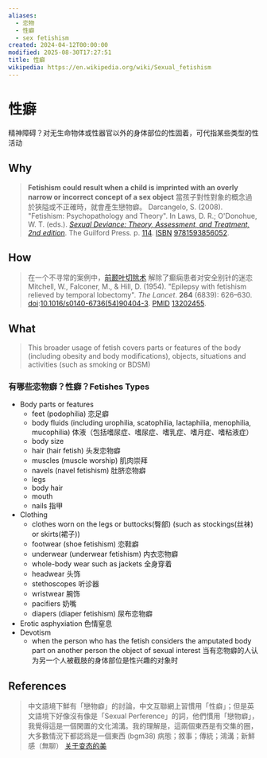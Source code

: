 ```yaml
---
aliases:
  - 恋物
  - 性癖
  - sex fetishism
created: 2024-04-12T00:00:00
modified: 2025-08-30T17:27:51
title: 性癖
wikipedia: https://en.wikipedia.org/wiki/Sexual_fetishism
---
```


# 性癖

精神障碍？对无生命物体或性器官以外的身体部位的性固着，可代指某些类型的性活动

## Why

> **Fetishism could result when a child is imprinted with an overly narrow or incorrect concept of a sex object**
> 當孩子對性對象的概念過於狹隘或不正確時，就會產生戀物癖。
> Darcangelo, S. (2008). "Fetishism: Psychopathology and Theory". In Laws, D. R.; O'Donohue, W. T. (eds.). [*Sexual Deviance: Theory, Assessment, and Treatment, 2nd edition*](https://archive.org/details/sexualdevianceth00laws). The Guilford Press. p. [114](https://archive.org/details/sexualdevianceth00laws/page/n128). [ISBN](https://en.wikipedia.org/wiki/ISBN_(identifier)) [9781593856052](https://en.wikipedia.org/wiki/Special:BookSources/9781593856052).

## How

> 在一个不寻常的案例中，[前颞叶切除术](https://en.wikipedia.org/wiki/Anterior_temporal_lobectomy) 解除了癫痫患者对安全别针的迷恋
> Mitchell, W., Falconer, M., & Hill, D. (1954). "Epilepsy with fetishism relieved by temporal lobectomy". *The Lancet*. **264** (6839): 626–630. [doi](https://en.wikipedia.org/wiki/Doi_(identifier)):[10.1016/s0140-6736(54)90404-3](https://doi.org/10.1016%2Fs0140-6736%2854%2990404-3). [PMID](https://en.wikipedia.org/wiki/PMID_(identifier)) [13202455](https://pubmed.ncbi.nlm.nih.gov/13202455).

## What

  > This broader usage of fetish covers parts or features of the body (including obesity and body modifications), objects, situations and activities (such as smoking or BDSM)

### 有哪些恋物癖？性癖？Fetishes Types

- Body parts or features
	- feet (podophilia) 恋足癖
	- body fluids (including urophilia, scatophilia, lactaphilia, menophilia, mucophilia)
	体液（包括嗜尿症、嗜尿症、嗜乳症、嗜月症、嗜粘液症）
	- body size
	- hair (hair fetish) 头发恋物癖
	- muscles (muscle worship) 肌肉崇拜
	- navels (navel fetishism) 肚脐恋物癖
	- legs
	- body hair
	- mouth
	- nails 指甲
- Clothing
	- clothes worn on the legs or buttocks(臀部) (such as stockings(丝袜) or skirts(裙子))
	- footwear (shoe fetishism) 恋鞋癖
	- underwear (underwear fetishism) 内衣恋物癖
	- whole-body wear such as jackets 全身穿着
	- headwear 头饰
	- stethoscopes 听诊器
	- wristwear 腕饰
	- pacifiers 奶嘴
	- diapers (diaper fetishism) 尿布恋物癖
- Erotic asphyxiation 色情窒息
- Devotism
	- when the person who has the fetish considers the amputated body part on another person the object of sexual interest
	  当有恋物癖的人认为另一个人被截肢的身体部位是性兴趣的对象时

## References

> 中文語境下鮮有「戀物癖」的討論，中文互聯網上習慣用「性癖」；但是英文語境下好像沒有像是「Sexual Perference」的詞，他們慣用「戀物癖」，我覺得這是一個閑置的文化鴻溝。我的理解是，這兩個東西是有交集的圈，大多數情況下都認爲是一個東西 (bgm38)
> 病態；敘事；傳統；鴻溝；新鮮感（無聊）
> [关于变态的美](https://bgm.tv/group/topic/378648)
